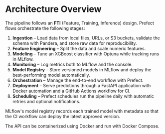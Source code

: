 # Architecture Overview

The pipeline follows an **FTI** (Feature, Training, Inference) design. Prefect
flows orchestrate the following stages:

1. **Ingestion** – Load data from local files, URLs, or S3 buckets, validate
   the schema with Pandera, and store raw data for reproducibility.
2. **Feature Engineering** – Split the data and scale numeric features.
3. **Modeling** – Tune an XGBoost classifier with Optuna while tracking runs in
   MLflow.
4. **Monitoring** – Log metrics both to MLflow and the console.
5. **Model Registry** – Store versioned models in MLflow and deploy the
   best-performing model automatically.
6. **Orchestration** – Manage the end-to-end workflow with Prefect.
7. **Deployment** – Serve predictions through a FastAPI application with Docker
   automation and a GitHub Actions workflow for CI.
8. **Scheduling** – Prefect schedules run the pipeline daily with automatic
   retries and optional notifications.

MLflow's model registry records each trained model with metadata so that the
CI workflow can deploy the latest approved version.

The API can be containerized using Docker and run with Docker Compose.
